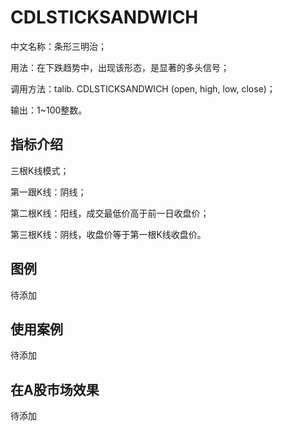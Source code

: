
# CDLSTICKSANDWICH
中文名称：条形三明治；

用法：在下跌趋势中，出现该形态，是显著的多头信号；

调用方法：talib. CDLSTICKSANDWICH (open, high, low, close)；

输出：1~100整数。

## 指标介绍
三根K线模式；

第一跟K线：阴线；

第二根K线：阳线，成交最低价高于前一日收盘价；

第三根K线：阴线，收盘价等于第一根K线收盘价。



## 图例
待添加

## 使用案例
待添加

## 在A股市场效果
待添加
